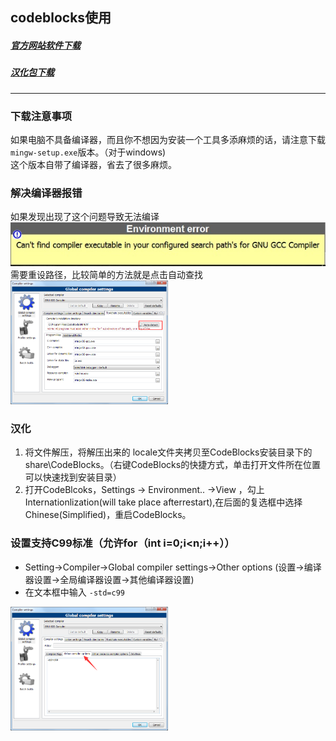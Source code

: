 ## codeblocks使用
##### [官方网站软件下载](http://www.codeblocks.org/)
##### [汉化包下载](https://pan.baidu.com/s/1bpETXFp)
***
### 下载注意事项
如果电脑不具备编译器，而且你不想因为安装一个工具多添麻烦的话，请注意下载``mingw-setup.exe``版本。（对于windows)  
这个版本自带了编译器，省去了很多麻烦。
### 解决编译器报错
如果发现出现了这个问题导致无法编译
![问题](https://github.com/Wanakiki/photo/blob/master/e87a5a370db0859d4de75a3a3c775dee_r.jpg)  
需要重设路径，比较简单的方法就是点击自动查找  
<img src="https://github.com/Wanakiki/photo/blob/master/chazao.png" width="50%" height="50%">
### 汉化
1. 将文件解压，将解压出来的 locale文件夹拷贝至CodeBlocks安装目录下的share\CodeBlocks。（右键CodeBlocks的快捷方式，单击打开文件所在位置可以快速找到安装目录）
2. 打开CodeBlcoks，Settings  -> Environment.. ->View ，勾上Internationlization(will take place afterrestart),在后面的复选框中选择Chinese(Simplified)，重启CodeBlocks。
### 设置支持C99标准（允许for（int i=0;i<n;i++））
- Setting->Compiler->Global compiler settings->Other options (设置->编译器设置->全局编译器设置->其他编译器设置)
- 在文本框中输入 ``-std=c99``
<img src="https://github.com/Wanakiki/photo/blob/master/hexie.png" width="50%" height="50%">
